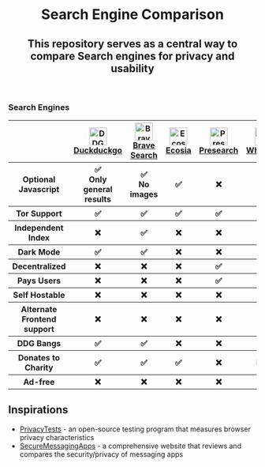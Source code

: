 <html>
  <header>
    <h1>Search Engine Comparison</h1>
    <h2>This repository serves as a central way to compare Search engines for privacy and usability</h2>
  </header>

  <h3>Search Engines</h3>
<table>
  <tr>
    <th></th>
    <th><a href="https://www.duckduckgo.com"><img src="https://duckduckgo.com/assets/common/dax-logo.svg" alt="DDG Logo" width="36" height="36"> <br /> Duckduckgo</a></th>
    <th><a href="https://search.brave.com/"><img src="https://cdn.search.brave.com/serp/v1/static/brand/0afc6092b0fe05d8a9414d0b27ee3749523d824099384649a75b6a4c22d1cf54-ogImg.png" alt="Brave Search Logo"height="36"> <br /> Brave Search</a></th>
    <th><a href="https://www.ecosia.org/"><img src="https://is5-ssl.mzstatic.com/image/thumb/Purple122/v4/10/cd/b4/10cdb4e6-769f-0a67-e501-b510ade7aa46/AppIcon_Ecosia-0-1x_U007emarketing-0-7-0-0-85-220-0.png/512x512bb.jpg" alt="Ecosia Logo" width="36" height="36"> <br /> Ecosia</a></th>
    <th><a href="https://presearch.io/"><img src="https://cryptologos.cc/logos/presearch-pre-logo.png" alt="Presearch Logo" width="36" height="36"> <br /> Presearch</a></th>
    <th><a href="https://github.com/benbusby/whoogle-search"><img src="https://preview.redd.it/4alqumb2xqi81.png?width=192&format=png&auto=webp&s=05f078627d3b9d7f1f82e002d5388efc6ee3c63a" alt="Whoogle Logo" width="36" height="36"> <br /> Whoogle</a></th>
    <th><a href="https://github.com/searx/searx"><img src="https://upload.wikimedia.org/wikipedia/commons/thumb/c/c4/Searx_logo.svg/1200px-Searx_logo.svg.png" alt="Searx Logo" width="36" height="36"> <br /> Searx</a></th>
    <th><a href="https://github.com/searxng/searxng"><img src="https://raw.githubusercontent.com/searxng/searxng/master/src/brand/searxng-wordmark.svg" alt="SearXNG Logo" width="36" height="36"> <br /> SearXNG</a></th>
  </tr>
  <tr>
    <th>Optional Javascript</th>
    <th>✅ <br /> Only general results </th>
    <th>✅ <br /> No images </th>
    <th>✅</th>
    <th>❌</th>
    <th>✅</th>
    <th>✅ <br /> Harder to switch categories</th>
    <th>✅</th>
  </tr>
  <tr>
    <th>Tor Support</th>
    <th>✅</th>
    <th>✅</th>
    <th>✅</th>
    <th>✅</th>
    <th>✅</th>
    <th>✅</th>
    <th>✅</th>
  </tr>
  <tr>
    <th>Independent Index</th>
    <th>❌</th>
    <th>✅</th>
    <th>❌</th>
    <th>❌</th>
    <th>❌</th>
    <th>❌</th>
    <th>❌</th>
  </tr>
  <tr>
    <th>Dark Mode</th>
    <th>✅</th>
    <th>✅</th>
    <th>❌</th>
    <th>❌</th>
    <th>✅</th>
    <th>✅</th>
    <th>✅</th>
  </tr>
  <tr>
    <th>Decentralized</th>
    <th>❌</th>
    <th>❌</th>
    <th>❌</th>
    <th>✅</th>
    <th>❌</th>
    <th>❌</th>
    <th>❌</th>
  </tr>
  <tr>
    <th>Pays Users</th>
    <th>❌</th>
    <th>❌</th>
    <th>❌</th>
    <th>✅</th>
    <th>❌</th>
    <th>❌</th>
    <th>❌</th>
  </tr>
  <tr>
    <th>Self Hostable</th>
    <th>❌</th>
    <th>❌</th>
    <th>❌</th>
    <th>❌</th>
    <th>✅</th>
    <th>✅</th>
    <th>✅</th>
  </tr>
  <tr>
    <th>Alternate Frontend support</th>
    <th>❌</th>
    <th>❌</th>
    <th>❌</th>
    <th>❌</th>
    <th>✅</th>
    <th>❌</th>
    <th>❌</th>
  </tr>
  <tr>
    <th>DDG Bangs</th>
    <th>✅</th>
    <th>✅</th>
    <th>❌</th>
    <th>❌</th>
    <th>✅</th>
    <th>❌</th>
    <th>❌</th>
  </tr>
  <tr>
    <th>Donates to Charity</th>
    <th>✅</th>
    <th>✅</th>
    <th>✅</th>
    <th>❌</th>
    <th>N/A</th>
    <th>N/A</th>
    <th>N/A</th>
  </tr>
  <tr>
    <th>Ad-free</th>
    <th>❌</th>
    <th>❌</th>
    <th>❌</th>
    <th>❌</th>
    <th>✅</th>
    <th>✅</th>
    <th>✅</th>
  </tr>
</table>
  
<h2>Inspirations</h2>
  <ul>
    <li><a href="https://privacytests.org">PrivacyTests</a> - an open-source testing program that measures browser privacy characteristics </li>
    <li><a href="https://www.securemessagingapps.com">SecureMessagingApps</a> - a comprehensive website that reviews and compares the security/privacy of messaging apps</li>
  </ul>
</html>
